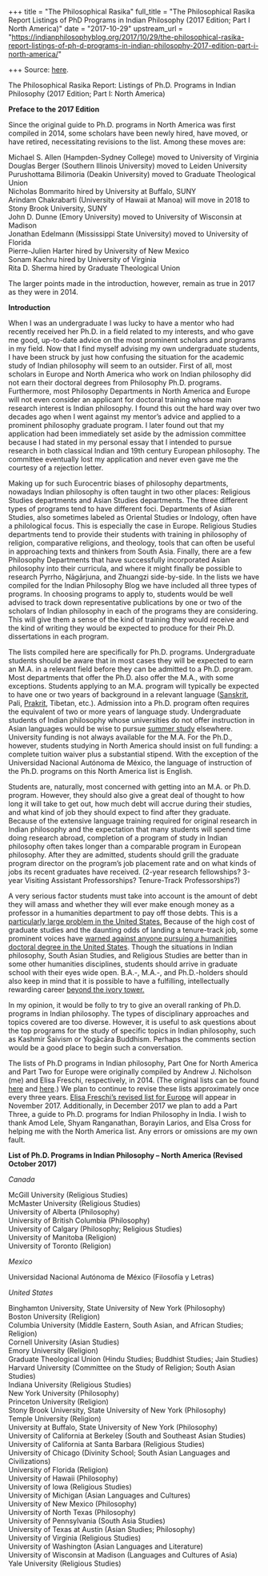 +++
title = "The Philosophical Rasika"
full_title = "The Philosophical Rasika Report Listings of PhD Programs in Indian Philosophy (2017 Edition; Part I North America)"
date = "2017-10-29"
upstream_url = "https://indianphilosophyblog.org/2017/10/29/the-philosophical-rasika-report-listings-of-ph-d-programs-in-indian-philosophy-2017-edition-part-i-north-america/"

+++
Source: [here](https://indianphilosophyblog.org/2017/10/29/the-philosophical-rasika-report-listings-of-ph-d-programs-in-indian-philosophy-2017-edition-part-i-north-america/).

The Philosophical Rasika Report: Listings of Ph.D. Programs in Indian Philosophy (2017 Edition; Part I: North America)

**Preface to the 2017 Edition**

Since the original guide to Ph.D. programs in North America was first
compiled in 2014, some scholars have been newly hired, have moved, or
have retired, necessitating revisions to the list. Among these moves
are:

Michael S. Allen (Hampden-Sydney College) moved to University of
Virginia  
Douglas Berger (Southern Illinois University) moved to Leiden
University  
Purushottama Bilimoria (Deakin University) moved to Graduate Theological
Union  
Nicholas Bommarito hired by University at Buffalo, SUNY  
Arindam Chakrabarti (University of Hawaii at Manoa) will move in 2018 to
Stony Brook University, SUNY  
John D. Dunne (Emory University) moved to University of Wisconsin at
Madison  
Jonathan Edelmann (Mississippi State University) moved to University of
Florida  
Pierre-Julien Harter hired by University of New Mexico  
Sonam Kachru hired by University of Virginia  
Rita D. Sherma hired by Graduate Theological Union

The larger points made in the introduction, however, remain as true in
2017 as they were in 2014.

**Introduction**

When I was an undergraduate I was lucky to have a mentor who had
recently received her Ph.D. in a field related to my interests, and who
gave me good, up-to-date advice on the most prominent scholars and
programs in my field. Now that I find myself advising my own
undergraduate students, I have been struck by just how confusing the
situation for the academic study of Indian philosophy will seem to an
outsider. First of all, most scholars in Europe and North America who
work on Indian philosophy did not earn their doctoral degrees from
Philosophy Ph.D. programs. Furthermore, most Philosophy Departments in
North America and Europe will not even consider an applicant for
doctoral training whose main research interest is Indian philosophy. I
found this out the hard way over two decades ago when I went against my
mentor’s advice and applied to a prominent philosophy graduate program.
I later found out that my application had been immediately set aside by
the admission committee because I had stated in my personal essay that I
intended to pursue research in both classical Indian and 19th century
European philosophy. The committee eventually lost my application and
never even gave me the courtesy of a rejection letter.

Making up for such Eurocentric biases of philosophy departments,
nowadays Indian philosophy is often taught in two other places:
Religious Studies departments and Asian Studies departments. The three
different types of programs tend to have different foci. Departments of
Asian Studies, also sometimes labeled as Oriental Studies or Indology,
often have a philological focus. This is especially the case in Europe.
Religious Studies departments tend to provide their students with
training in philosophy of religion, comparative religions, and theology,
tools that can often be useful in approaching texts and thinkers from
South Asia. Finally, there are a few Philosophy Departments that have
successfully incorporated Asian philosophy into their curricula, and
where it might finally be possible to research Pyrrho, Nāgārjuna, and
Zhuangzi side-by-side. In the lists we have compiled for the Indian
Philosophy Blog we have included all three types of programs. In
choosing programs to apply to, students would be well advised to track
down representative publications by one or two of the scholars of Indian
philosophy in each of the programs they are considering. This will give
them a sense of the kind of training they would receive and the kind of
writing they would be expected to produce for their Ph.D. dissertations
in each program.

The lists compiled here are specifically for Ph.D. programs.
Undergraduate students should be aware that in most cases they will be
expected to earn an M.A. in a relevant field before they can be admitted
to a Ph.D. program. Most departments that offer the Ph.D. also offer the
M.A., with some exceptions. Students applying to an M.A. program will
typically be expected to have one or two years of background in a
relevant language
([Sanskrit](http://indianphilosophyblog.org/2014/01/19/the-languages-of-indian-philosophy/),
Pali,
[Prakrit](http://indianphilosophyblog.org/2017/10/11/language-of-the-snakes-available-for-download-or-purchase/),
Tibetan, etc.). Admission into a Ph.D. program often requires the
equivalent of two or more years of language study. Undergraduate
students of Indian philosophy whose universities do not offer
instruction in Asian languages would be wise to pursue [summer
study](http://sasli.wisc.edu/) elsewhere. University funding is not
always available for the M.A. For the Ph.D., however, students studying
in North America should insist on full funding: a complete tuition
waiver plus a substantial stipend. With the exception of the Universidad
Nacional Autónoma de México, the language of instruction of the Ph.D.
programs on this North America list is English.

Students are, naturally, most concerned with getting into an M.A. or
Ph.D. program. However, they should also give a great deal of thought to
how long it will take to get out, how much debt will accrue during their
studies, and what kind of job they should expect to find after they
graduate. Because of the extensive language training required for
original research in Indian philosophy and the expectation that many
students will spend time doing research abroad, completion of a program
of study in Indian philosophy often takes longer than a comparable
program in European philosophy. After they are admitted, students should
grill the graduate program director on the program’s job placement rate
and on what kinds of jobs its recent graduates have received. (2-year
research fellowships? 3-year Visiting Assistant Professorships?
Tenure-Track Professorships?)

A very serious factor students must take into account is the amount of
debt they will amass and whether they will ever make enough money as a
professor in a humanities department to pay off those debts. This is a
[particularly large problem in the United
States.](http://theprofessorisin.com/ph-d-debt-survey/) Because of the
high cost of graduate studies and the daunting odds of landing a
tenure-track job, some prominent voices have [warned against anyone
pursuing a humanities doctoral degree in the United
States](http://www.chronicle.com/article/Graduate-School-in-the/44846).
Though the situations in Indian philosophy, South Asian Studies, and
Religious Studies are better than in some other humanities disciplines,
students should arrive in graduate school with their eyes wide open.
B.A.-, M.A.-, and Ph.D.-holders should also keep in mind that it is
possible to have a fulfilling, intellectually rewarding career [beyond
the ivory tower.](http://fromphdtolife.com/resources/)

In my opinion, it would be folly to try to give an overall ranking of
Ph.D. programs in Indian philosophy. The types of disciplinary
approaches and topics covered are too diverse. However, it is useful to
ask questions about the top programs for the study of specific topics in
Indian philosophy, such as Kashmir Śaivism or Yogācāra Buddhism. Perhaps
the comments section would be a good place to begin such a conversation.

The lists of Ph.D programs in Indian philosophy, Part One for North
America and Part Two for Europe were originally compiled by Andrew J.
Nicholson (me) and Elisa Freschi, respectively, in 2014. (The original
lists can be found
[here](http://indianphilosophyblog.org/2014/03/17/the-philosophical-rasika-report-listings-of-ph-d-programs-in-indian-philosophy-part-i-north-america/)
and
[here](http://indianphilosophyblog.org/2014/03/26/phd-programs-in-indian-philosophy-part-2-europe/).)
We plan to continue to revise these lists approximately once every three
years. [Elisa Freschi’s revised list for
Europe](http://indianphilosophyblog.org/2017/11/02/phd-programs-in-indian-philosophy-in-europe-2017-edition/)
will appear in November 2017. Additionally, in December 2017 we plan to
add a Part Three, a guide to Ph.D. programs for Indian Philosophy in
India. I wish to thank Amod Lele, Shyam Ranganathan, Borayin Larios, and
Elsa Cross for helping me with the North America list. Any errors or
omissions are my own fault.

**List of Ph.D. Programs in Indian Philosophy – North America (Revised
October 2017)**

*Canada*

McGill University (Religious Studies)  
McMaster University (Religious Studies)  
University of Alberta (Philosophy)  
University of British Columbia (Philosophy)  
University of Calgary (Philosophy; Religious Studies)  
University of Manitoba (Religion)  
University of Toronto (Religion)

*Mexico*

Universidad Nacional Autónoma de México (Filosofía y Letras)

*United States*

Binghamton University, State University of New York (Philosophy)  
Boston University (Religion)  
Columbia University (Middle Eastern, South Asian, and African Studies;
Religion)  
Cornell University (Asian Studies)  
Emory University (Religion)  
Graduate Theological Union (Hindu Studies; Buddhist Studies; Jain
Studies)  
Harvard University (Committee on the Study of Religion; South Asian
Studies)  
Indiana University (Religious Studies)  
New York University (Philosophy)  
Princeton University (Religion)  
Stony Brook University, State University of New York (Philosophy)  
Temple University (Religion)  
University at Buffalo, State University of New York (Philosophy)  
University of California at Berkeley (South and Southeast Asian
Studies)  
University of California at Santa Barbara (Religious Studies)  
University of Chicago (Divinity School; South Asian Languages and
Civilizations)  
University of Florida (Religion)  
University of Hawaii (Philosophy)  
University of Iowa (Religious Studies)  
University of Michigan (Asian Languages and Cultures)  
University of New Mexico (Philosophy)  
University of North Texas (Philosophy)  
University of Pennsylvania (South Asia Studies)  
University of Texas at Austin (Asian Studies; Philosophy)  
University of Virginia (Religious Studies)  
University of Washington (Asian Languages and Literature)  
University of Wisconsin at Madison (Languages and Cultures of Asia)  
Yale University (Religious Studies)
